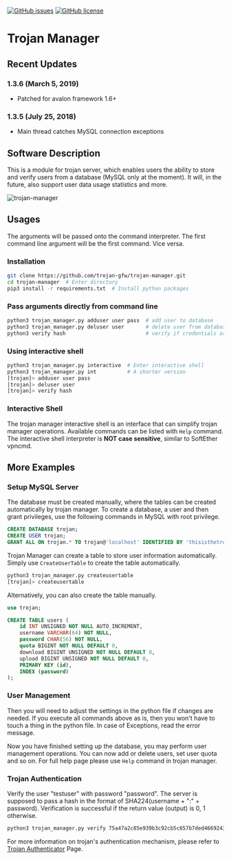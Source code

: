 
[![GitHub issues](https://img.shields.io/github/issues/trojan-gfw/trojan-manager.svg)](https://github.com/trojan-gfw/trojan-manager/issues)
[![GitHub license](https://img.shields.io/github/license/trojan-gfw/trojan-manager.svg)](https://github.com/trojan-gfw/trojan-manager/blob/master/LICENSE)

# Trojan Manager

## Recent Updates

### 1.3.6 (March 5, 2019)

- Patched for avalon framework 1.6+

### 1.3.5 (July 25, 2018)

- Main thread catches MySQL connection exceptions

## Software Description

This is a module for trojan server, which enables users the ability to store and verify users from a database (MySQL only at the moment). It will, in the future, also support user data usage statistics and more.

![trojan-manager](https://user-images.githubusercontent.com/21986859/42651139-7d7692fa-85dc-11e8-83aa-12f6a4fad173.png)

## Usages

The arguments will be passed onto the command interpreter. The first command line argument will be the first command. Vice versa.

### Installation

```bash
git clone https://github.com/trojan-gfw/trojan-manager.git
cd trojan-manager  # Enter directory
pip3 install -r requirements.txt  # Install python packages
```

### Pass arguments directly from command line

```bash
python3 trojan_manager.py adduser user pass  # add user to database
python3 trojan_manager.py deluser user       # delete user from database
python3 verify hash                          # verify if credentials are valid
```

### Using interactive shell

```bash
python3 trojan_manager.py interactive  # Enter interactive shell
python3 trojan_manager.py int          # A shorter version
[trojan]> adduser user pass
[trojan]> deluser user
[trojan]> verify hash
```

### Interactive Shell

The trojan manager interactive shell is an interface that can simplify trojan manager operations. Available commands can be listed with `Help` command. The interactive shell interpreter is **NOT case sensitive**, similar to SoftEther vpncmd.

## More Examples

### Setup MySQL Server

The database must be created manually, where the tables can be created automatically by trojan manager. To create a database, a user and then grant privileges, use the following commands in MySQL with root privilege.

```sql
CREATE DATABASE trojan;
CREATE USER trojan;
GRANT ALL ON trojan.* TO trojan@'localhost' IDENTIFIED BY 'thisisthetrojandbpassword';
```

Trojan Manager can create a table to store user information automatically. Simply use `CreateUserTable` to create the table automatically.

```bash
python3 trojan_manager.py createusertable
[trojan]> createusertable
```

Alternatively, you can also create the table manually.

```sql
use trojan;

CREATE TABLE users (
    id INT UNSIGNED NOT NULL AUTO_INCREMENT,
    username VARCHAR(64) NOT NULL,
    password CHAR(56) NOT NULL,
    quota BIGINT NOT NULL DEFAULT 0,
    download BIGINT UNSIGNED NOT NULL DEFAULT 0,
    upload BIGINT UNSIGNED NOT NULL DEFAULT 0,
    PRIMARY KEY (id),
    INDEX (password)
);
```

### User Management

Then you will need to adjust the settings in the python file if changes are needed. If you execute all commands above as is, then you won't have to touch a thing in the python file. In case of Exceptions, read the error message.

Now you have finished setting up the database, you may perform user management operations. You can now add or delete users, set user quota and so on. For full help page please use `Help` command in trojan manager.

### Trojan Authentication

Verify the user "testuser" with password "password". The server is supposed to pass a hash in the format of SHA224(username + ":" + password). Verification is successful if the return value (output) is 0, 1 otherwise.

```bash
python3 trojan_manager.py verify 75a47a2c85e939b3c92cb5c657b7ded4669243c1bfdf4cf812739a0d
```

For more information on trojan's authentication mechanism, please refer to [Trojan Authenticator](https://trojan-gfw.github.io/trojan/authenticator) Page.
